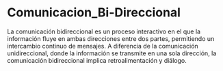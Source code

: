 # Comunicacion_Bi-Direccional
La comunicación bidireccional es un proceso interactivo en el que la información fluye en ambas direcciones entre dos partes, permitiendo un intercambio continuo de mensajes. A diferencia de la comunicación unidireccional, donde la información se transmite en una sola dirección, la comunicación bidireccional implica retroalimentación y diálogo.
